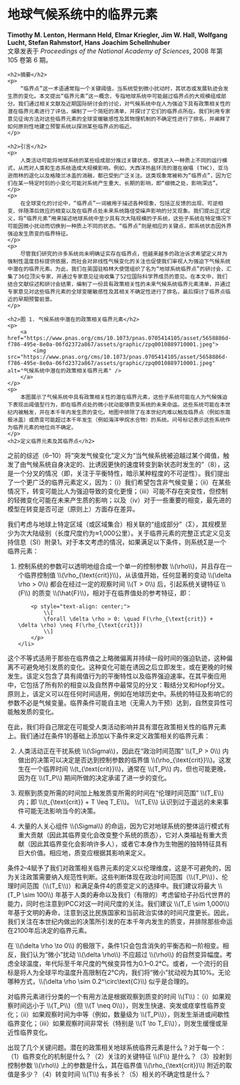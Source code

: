 <html lang="zh-CN">
<head>
    <meta charset="UTF-8">
    <meta name="viewport" content="width=device-width, initial-scale=1.0">
    <title>地球气候系统中的临界元素</title>
</head>
<script type="text/javascript" async
  src="https://cdn.jsdelivr.net/npm/mathjax@3/es5/tex-mml-chtml.js">
</script>

<body>
    <h1>地球气候系统中的临界元素</h1>
    <p><b>Timothy M. Lenton, Hermann Held, Elmar Kriegler, Jim W. Hall, Wolfgang Lucht, Stefan Rahmstorf, Hans Joachim Schellnhuber</b><br>
    文章发表于 <i>Proceedings of the National Academy of Sciences</i>, 2008 年第 105 卷第 6 期。</p>

    <h2>摘要</h2>
    <p>
        “临界点”这一术语通常指一个关键阈值，当系统受到微小扰动时，其状态或发展轨迹会发生质的变化。本文提出“临界元素”这一概念，专指地球系统中可能越过临界点的大规模组成部分。我们通过相关文献及近期国际研讨会的讨论，对气候系统中在人为强迫下具有政策相关性的潜在临界元素进行了评估，编制了一个简短的清单，并探讨了它们的临界点所在。我们利用专家意见征询方法对这些临界元素的全球变暖敏感性及其物理机制的不确定性进行了排名，并阐释了如何原则性地建立预警系统以探测某些临界点的临近。
    </p>

    <h2>引言</h2>
    <p>
        人类活动可能将地球系统的某些组成部分推过关键状态，使其进入一种质上不同的运行模式，从而对人类和生态系统造成大规模影响。例如，大西洋热盐环流的潜在崩塌 (THC)、亚马逊雨林的退化以及格陵兰冰盖的消融，都已受到广泛关注。这类现象常被称为“临界点”，因为它们在某一特定时刻的小变化可能对系统产生重大、长期的影响，即“细微之处，影响深远”。
    </p>
    <p>
        在全球变化的讨论中，“临界点”一词被用于描述各种现象，包括正反馈的出现、可逆相变、伴随滞后效应的相变以及在临界点处未来系统路径受噪声影响的分叉现象。我们提出正式定义，将“临界元素”用来描述地球系统中至少具有次大陆规模的子系统，这些子系统在特定情况下可能因微小扰动而切换到一种质上不同的状态。“临界点”则是相应的关键点，即系统状态因外界强迫发生质变的临界特征。
    </p>
    <p>
        尽管我们研究的许多系统尚未明确证实存在临界点，但越来越多的政治诉求希望定义并为强制性温度目标提供依据，而社会对非线性气候变化的关注也促使我们审视人为强迫下气候系统中潜在的临界元素。为此，我们在英国驻柏林大使馆组织了名为“地球系统临界点”的研讨会，汇集了36位顶尖专家，并通过专家意见征询收集了52位国际科学界成员的意见。在本文中，我们结合文献综述和研讨会结果，编制了一份具有政策相关性的未来气候系统临界元素清单，并通过专家意见对这些临界元素的全球变暖敏感性及其相关不确定性进行了排名，最后探讨了临界点临近的早期预警前景。
    </p>

    <h2>图 1. 气候系统中潜在的政策相关临界元素</h2>
    <p>
        <a href="https://www.pnas.org/cms/10.1073/pnas.0705414105/asset/5658886d-f786-495e-8e0a-06fd2372a867/assets/graphic/zpq0010889710001.jpeg">
            <img src="https://www.pnas.org/cms/10.1073/pnas.0705414105/asset/5658886d-f786-495e-8e0a-06fd2372a867/assets/graphic/zpq0010889710001.jpeg" alt="气候系统中潜在的政策相关临界元素" />
        </a>
    </p>
    <p>
        本图展示了气候系统中具有政策相关性的潜在临界元素，这些子系统可能在人为气候强迫下表现出阈值型行为，即在临界点处的微小扰动能够质变系统的未来命运。这些系统可能在本世纪内被触发，并在本千年内发生质的变化。地图中排除了在本世纪内难以触及临界点（例如东南极冰盖）或质变可能超过本千年发生（例如海洋甲烷水合物）的系统。问号标记表示这些系统作为临界元素的地位尚不确定。
    </p>
    <h2>定义临界元素及其临界点</h2>
<p>之前的综述（6–10）将“突发气候变化”定义为“当气候系统被迫越过某个阈值，触发了由气候系统自身决定的、比诱因更快的速度转变到新状态时发生的”（8），这是一个分叉的情况（即，关注于平衡特性，暗示某种程度的不可逆性）。我们提出了一个更广泛的临界元素定义，因为：（i）我们希望包含非气候变量；（ii）在某些情况下，转变可能比人为强迫导致的变化更慢；（iii）可能不存在突变性，但控制的轻微变化可能在未来产生质的影响；以及（iv）对于一些重要的相变，最先进的模型在转变是否可逆（原则上）方面存在差异。</p>

<p>我们考虑与地球上特定区域（或区域集合）相关联的“组成部分”（Σ），其规模至少为次大陆级别（长度尺度约为≈1,000公里）。关于临界元素的完整正式定义见支持信息（SI）附录1。对于本文考虑的情况，如果满足以下条件，则系统Σ是一个临界元素：</p>

<ol>
    <li>
        <p>控制系统的参数可以透明地组合成一个单一的控制参数 \\(\rho\\)，并且存在一个临界控制值 \\(\rho_{\text{crit}}\\)，从该值开始，任何显著的变动 \\(\delta \rho > 0\\) 都会在经过一定的观察时间 \\(T > 0\\) 后，引起系统关键特征 \\(F\\) 的质变 \\(\hat{F}\\)，相对于在临界值处的参考特征，即：</p>
        
        <p style="text-align: center;">
            \\[
            \forall \delta \rho > 0: \quad F(\rho_{\text{crit}} + \delta \rho) \neq F(\rho_{\text{crit}})
            \\]
        </p>
    </li>
</ol>

<p>这个不等式适用于那些在临界值之上略微偏离并持续一段时间的强迫轨迹，这种偏离不可避免地引发质的变化。这种变化可能在诱因之后立即发生，或在更晚的时候发生。该定义包含了具有阈值行为的平衡特性以及临界强迫速率。在其平衡应用中，它包括了所有阶的相变以及自然界中最常见的分叉：鞍结分叉和Hopf分叉。原则上，该定义可以在任何时间适用，例如在地球历史中。系统的特征及影响它的参数不必是气候变量。临界条件可能自主地（无需人为干预）达到，自然变异性可能触发质的变化。</p>

<p>在此，我们将自己限定在可能受人类活动影响并具有潜在政策相关性的临界元素上。我们通过在条件1的基础上添加以下条件来定义政策相关的临界元素：</p>

<ol start="2">
    <li>
        <p>人类活动正在干扰系统 \\(\Sigma\\)，因此在“政治时间范围” \\(T_P > 0\\) 内做出的决策可以决定是否达到控制参数的临界值 \\(\rho_{\text{crit}}\\)。这发生在一个临界时间 \\(t_{\text{crit}}\\)，通常在 \\(T_P\\) 内，但也可能更晚，因为在 \\(T_P\\) 期间所做的决定承诺了进一步的变化。</p>
    </li>
    <li>
        <p>观察到质变所需的时间加上触发质变所需的时间在“伦理时间范围” \\(T_E\\) 内；即 \\(t_{\text{crit}} + T \leq T_E\\)。 \\(T_E\\) 认识到过于遥远的未来事件可能无法影响当今的决策。</p>
    </li>
    <li>
        <p>大量的人关心组件 \\(\Sigma\\) 的命运，因为它对地球系统的整体运行模式有重大贡献（因此其临界变化会改变整个系统的质态），它对人类福祉有重大贡献（因此其临界变化会影响许多人），或者它本身作为生物圈的独特特征具有巨大价值。相应地，质变应根据其影响来定义。</p>
    </li>
</ol>

<p>条件2–4赋予了我们对政策相关临界元素的定义以伦理维度，这是不可避免的，因为关注政策需要纳入规范性判断。这些判断体现在政治时间范围（\\(T_P\\)）、伦理时间范围（\\(T_E\\)）和满足条件4的质变定义的选择中。我们建议将最大 \\(T_P \sim 100\\) 年基于人类的寿命以及我们（有限的）考虑留给子孙后代世界的能力，同时也注意到IPCC对这一时间尺度的关注。我们建议 \\(T_E \sim 1,000\\) 年基于文明的寿命，注意到这比民族国家和当前政治实体的时间尺度更长。因此，我们关注在本世纪内做出的决策所引发的在本千年内发生的质变，并排除那些命运在2100年后决定的临界元素。</p>

<p>在 \\(\delta \rho \to 0\\) 的极限下，条件1只会包含消失的平衡态和一阶相变。相反，我们认为“微小”扰动 \\(\delta \rho\\) 不应超过 \\(\rho\\) 的自然变异幅度。考虑全球温度，年代际至千年尺度的气候变异性为0.1–0.2°C。或者，一个流行的目标是将人为全球平均温度升高限制在2°C内，我们将“微小”扰动视为其10%。无论哪种方式，\\(\delta \rho \sim 0.2^\circ\text{C}\\) 似乎是合理的。</p>

<p>对临界元素进行分类的一个有用方法是根据观察到质变的时间 \\(T\\)：（i）如果观察时间远小于 \\(T_P\\)（但 \\(T \neq 0\\)），则发生快速、突发或痉挛性临界变化；（ii）如果观察时间为中等（例如，数量级为 \\(T_P\\)），则发生渐进或间歇性临界变化；（iii）如果观察时间非常长（特别是 \\(T \to T_E\\)），则发生缓慢或渐近性临界变化。</p>

<p>出现了几个关键问题。潜在的政策相关地球系统临界元素是什么？对于每一个：（1）临界变化的机制是什么？（2）关注的关键特征 \\(F\\) 是什么？（3）投射到控制参数 \\(\rho\\) 上的参数是什么，其在临界值 \\(\rho_{\text{crit}}\\) 附近的取值是多少？（4）转变时间 \\(T\\) 有多长？（5）相关的不确定性是什么？</p>



</body>
</html>
